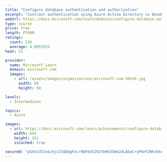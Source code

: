 ```yaml
---
title: "Configure database authentication and authorization"
excerpt: "Contrast authentication using Azure Active Directory vs Windows Active Directory vs SQL Server authentication. Implement various security principals and configure permissions."
webUrl: https://docs.microsoft.com/learn/modules/configure-database-authentication-authorization/
type: course
price: Free
length: PT49M
ratings:
  count: 216
  average: 4.8055553
heat: 51

provider:
  name: Microsoft Learn
  domain: microsoft.com
  images:
    - url: /assets/images/organizations/microsoft.com-50x50.jpg
      width: 50
      height: 50

levels:
  - Intermediate

topics:
  - Azure

images:
  - url: https://docs.microsoft.com/learn/achievements/configure-database-authentication-and-authorization-social.png
    width: 643
    height: 321
    isCached: true

secured: "pGXnCUI1na/mjxZ1QbQgPzLrN6Fm35292YbHU35Wo24LAbwC+yPKeY2NhvbkegoHttXjVPsAaJJ/NMppsOGakgCSCWR7pegVJoh6Ul5vR+81Ec3zyBnd9GNTAHOmTzPFePlkTbtCCiCOYR3CrcQ4wR+SBtuyGleGZdC5fqrTbB+DXCC8uZ4uJ2AQrZwiEKTsWrYaEUV3wGVVz3EjFa9X1gVSY4tgAVrwuWQnaSaIxbGHWsDhegmmSbeDs4JY6ItAg01Z6kazNwo4wMV5hRis4YR7V2Suzu8Ae3tTmqsyTYOdUWdST9CJJenSw7Jg8yINH7c4GjfY41Xa3gKIdletcfVJFFM/4sIW0xRDRAd1B9zxW/1HB4mP35OMJFfyqhzh4duYi4jH/STUut3xilH72++pFPM0KxuUE4feDNFyjUs=;B+70DGa4ZJO3HX/OCqIIFg=="
---
```


